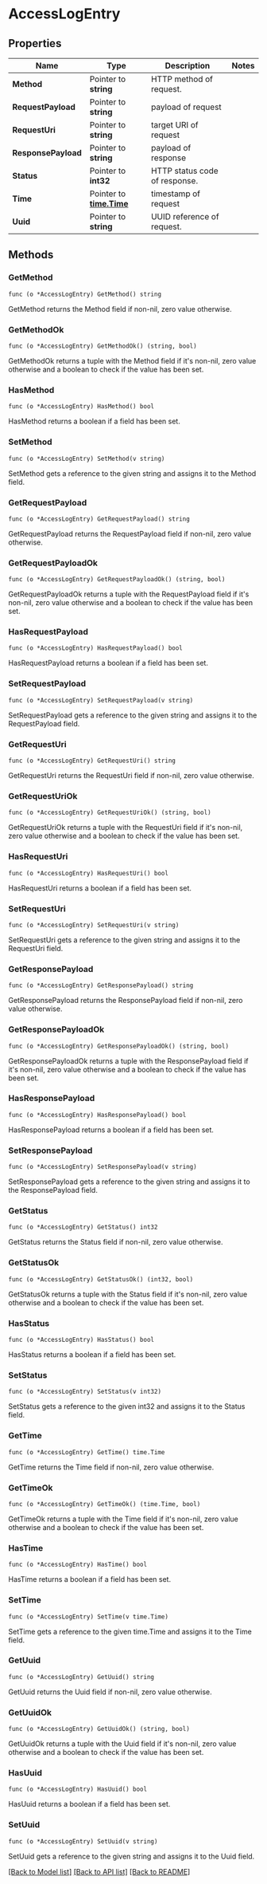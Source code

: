 # AccessLogEntry

## Properties

Name | Type | Description | Notes
------------ | ------------- | ------------- | -------------
**Method** | Pointer to **string** | HTTP method of request. | 
**RequestPayload** | Pointer to **string** | payload of request | 
**RequestUri** | Pointer to **string** | target URI of request | 
**ResponsePayload** | Pointer to **string** | payload of response | 
**Status** | Pointer to **int32** | HTTP status code of response. | 
**Time** | Pointer to [**time.Time**](time.Time.md) | timestamp of request | 
**Uuid** | Pointer to **string** | UUID reference of request. | 

## Methods

### GetMethod

`func (o *AccessLogEntry) GetMethod() string`

GetMethod returns the Method field if non-nil, zero value otherwise.

### GetMethodOk

`func (o *AccessLogEntry) GetMethodOk() (string, bool)`

GetMethodOk returns a tuple with the Method field if it's non-nil, zero value otherwise
and a boolean to check if the value has been set.

### HasMethod

`func (o *AccessLogEntry) HasMethod() bool`

HasMethod returns a boolean if a field has been set.

### SetMethod

`func (o *AccessLogEntry) SetMethod(v string)`

SetMethod gets a reference to the given string and assigns it to the Method field.

### GetRequestPayload

`func (o *AccessLogEntry) GetRequestPayload() string`

GetRequestPayload returns the RequestPayload field if non-nil, zero value otherwise.

### GetRequestPayloadOk

`func (o *AccessLogEntry) GetRequestPayloadOk() (string, bool)`

GetRequestPayloadOk returns a tuple with the RequestPayload field if it's non-nil, zero value otherwise
and a boolean to check if the value has been set.

### HasRequestPayload

`func (o *AccessLogEntry) HasRequestPayload() bool`

HasRequestPayload returns a boolean if a field has been set.

### SetRequestPayload

`func (o *AccessLogEntry) SetRequestPayload(v string)`

SetRequestPayload gets a reference to the given string and assigns it to the RequestPayload field.

### GetRequestUri

`func (o *AccessLogEntry) GetRequestUri() string`

GetRequestUri returns the RequestUri field if non-nil, zero value otherwise.

### GetRequestUriOk

`func (o *AccessLogEntry) GetRequestUriOk() (string, bool)`

GetRequestUriOk returns a tuple with the RequestUri field if it's non-nil, zero value otherwise
and a boolean to check if the value has been set.

### HasRequestUri

`func (o *AccessLogEntry) HasRequestUri() bool`

HasRequestUri returns a boolean if a field has been set.

### SetRequestUri

`func (o *AccessLogEntry) SetRequestUri(v string)`

SetRequestUri gets a reference to the given string and assigns it to the RequestUri field.

### GetResponsePayload

`func (o *AccessLogEntry) GetResponsePayload() string`

GetResponsePayload returns the ResponsePayload field if non-nil, zero value otherwise.

### GetResponsePayloadOk

`func (o *AccessLogEntry) GetResponsePayloadOk() (string, bool)`

GetResponsePayloadOk returns a tuple with the ResponsePayload field if it's non-nil, zero value otherwise
and a boolean to check if the value has been set.

### HasResponsePayload

`func (o *AccessLogEntry) HasResponsePayload() bool`

HasResponsePayload returns a boolean if a field has been set.

### SetResponsePayload

`func (o *AccessLogEntry) SetResponsePayload(v string)`

SetResponsePayload gets a reference to the given string and assigns it to the ResponsePayload field.

### GetStatus

`func (o *AccessLogEntry) GetStatus() int32`

GetStatus returns the Status field if non-nil, zero value otherwise.

### GetStatusOk

`func (o *AccessLogEntry) GetStatusOk() (int32, bool)`

GetStatusOk returns a tuple with the Status field if it's non-nil, zero value otherwise
and a boolean to check if the value has been set.

### HasStatus

`func (o *AccessLogEntry) HasStatus() bool`

HasStatus returns a boolean if a field has been set.

### SetStatus

`func (o *AccessLogEntry) SetStatus(v int32)`

SetStatus gets a reference to the given int32 and assigns it to the Status field.

### GetTime

`func (o *AccessLogEntry) GetTime() time.Time`

GetTime returns the Time field if non-nil, zero value otherwise.

### GetTimeOk

`func (o *AccessLogEntry) GetTimeOk() (time.Time, bool)`

GetTimeOk returns a tuple with the Time field if it's non-nil, zero value otherwise
and a boolean to check if the value has been set.

### HasTime

`func (o *AccessLogEntry) HasTime() bool`

HasTime returns a boolean if a field has been set.

### SetTime

`func (o *AccessLogEntry) SetTime(v time.Time)`

SetTime gets a reference to the given time.Time and assigns it to the Time field.

### GetUuid

`func (o *AccessLogEntry) GetUuid() string`

GetUuid returns the Uuid field if non-nil, zero value otherwise.

### GetUuidOk

`func (o *AccessLogEntry) GetUuidOk() (string, bool)`

GetUuidOk returns a tuple with the Uuid field if it's non-nil, zero value otherwise
and a boolean to check if the value has been set.

### HasUuid

`func (o *AccessLogEntry) HasUuid() bool`

HasUuid returns a boolean if a field has been set.

### SetUuid

`func (o *AccessLogEntry) SetUuid(v string)`

SetUuid gets a reference to the given string and assigns it to the Uuid field.


[[Back to Model list]](../README.md#documentation-for-models) [[Back to API list]](../README.md#documentation-for-api-endpoints) [[Back to README]](../README.md)


